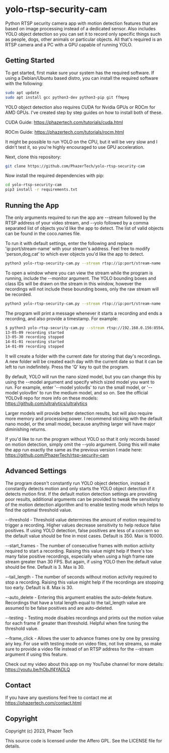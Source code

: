 # yolo-rtsp-security-cam
Python RTSP security camera app with motion detection features that are based on image processing instead of a dedicated sensor. Also includes YOLO object detection so you can set it to record only specific things such as people, dogs, other animals or particular objects. All that's required is an RTSP camera and a PC with a GPU capable of running YOLO.

## Getting Started

To get started, first make sure your system has the required software. If using a Debian/Ubuntu based distro, you can install the required software with the following:

```bash
sudo apt update
sudo apt install gcc python3-dev python3-pip git ffmpeg
```

YOLO object detection also requires CUDA for Nvidia GPUs or ROCm for AMD GPUs. I've created step by step guides on how to install both of these.

CUDA Guide: https://phazertech.com/tutorials/cuda.html

ROCm Guide: https://phazertech.com/tutorials/rocm.html

It might be possible to run YOLO on the CPU, but it will be very slow and I didn't test it, so you're highly encouraged to use GPU acceleration.

Next, clone this repository:

```bash
git clone https://github.com/PhazerTech/yolo-rtsp-security-cam
```

Now install the required dependencies with pip:

```bash
cd yolo-rtsp-security-cam
pip3 install -r requirements.txt
```

## Running the App

The only arguments required to run the app are --stream followed by the RTSP address of your video stream, and --yolo followed by a comma separated list of objects you'd like the app to detect. The list of valid objects can be found in the coco.names file.

To run it with default settings, enter the following and replace 'ip:port/stream-name' with your stream's address.  Feel free to modify 'person,dog,cat' to which ever objects you'd like the app to detect.

```bash
python3 yolo-rtsp-security-cam.py --stream rtsp://ip:port/stream-name --yolo person,dog,cat
```

To open a window where you can view the stream while the program is running, include the --monitor argument. The YOLO bounding boxes and class IDs will be drawn on the stream in this window, however the recordings will not include these bounding boxes, only the raw stream will be recorded.

```bash
python3 yolo-rtsp-security-cam.py --stream rtsp://ip:port/stream-name --yolo person,dog,cat --monitor
```

The program will print a message whenever it starts a recording and ends a recording, and also provide a timestamp.
For example:

```bash
$ python3 yolo-rtsp-security-cam.py --stream rtsp://192.168.0.156:8554/frontdoor --yolo person,dog,cat
13-05-09 recording started
13-05-30 recording stopped
14-01-01 recording started
14-01-09 recording stopped
```

It will create a folder with the current date for storing that day's recordings. A new folder will be created each day with the current date so that it can be left to run indefinitely. Press the 'Q' key to quit the program.

By default, YOLO will run the nano sized model, but you can change this by using the --model argument and specify which sized model you want to run. For example, enter '--model yolov8s' to run the small model, or '--model yolov8m' to run the medium model, and so on. See the official YOLOv8 repo for more info on these models: https://github.com/ultralytics/ultralytics

Larger models will provide better detection results, but will also require more memory and processing power. I recommend sticking with the default nano model, or the small model, because anything larger will have major diminishing returns.

If you'd like to run the program without YOLO so that it only records based on motion detection, simply omit the --yolo argument. Doing this will make the app run exactly the same as the previous version I made here: https://github.com/PhazerTech/rtsp-security-cam

## Advanced Settings

The program doesn't constantly run YOLO object detection, instead it constantly detects motion and only starts the YOLO object detection if it detects motion first. If the default motion detection settings are providing poor results, additional arguments can be provided to tweak the sensitivity of the motion detection algorithm and to enable testing mode which helps to find the optimal threshold value.

--threshold - Threshold value determines the amount of motion required to trigger a recording. Higher values decrease sensitivity to help reduce false positives. If using YOLO detection, false positives are less of a concern so the default value should be fine in most cases. Default is 350. Max is 10000.

--start_frames - The number of consecutive frames with motion activity required to start a recording. Raising this value might help if there's too many false positive recordings, especially when using a high frame rate stream greater than 30 FPS. But again, if using YOLO then the default value should be fine. Default is 3. Max is 30.

--tail_length - The number of seconds without motion activity required to stop a recording. Raising this value might help if the recordings are stopping too early. Default is 8. Max is 30.

--auto_delete - Entering this argument enables the auto-delete feature. Recordings that have a total length equal to the tail_length value are assumed to be false positives and are auto-deleted.

--testing - Testing mode disables recordings and prints out the motion value for each frame if greater than threshold. Helpful when fine tuning the threshold value.

--frame_click - Allows the user to advance frames one by one by pressing any key. For use with testing mode on video files, not live streams, so make sure to provide a video file instead of an RTSP address for the --stream argument if using this feature.

Check out my video about this app on my YouTube channel for more details: https://youtu.be/hObJf4YADLQ

## Contact

If you have any questions feel free to contact me at https://phazertech.com/contact.html

## Copyright

Copyright (c) 2023, Phazer Tech

This source code is licensed under the Affero GPL. See the LICENSE file for details.
